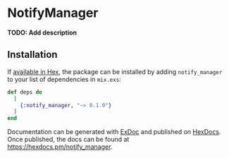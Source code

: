 # NotifyManager

**TODO: Add description**

## Installation

If [available in Hex](https://hex.pm/docs/publish), the package can be installed
by adding `notify_manager` to your list of dependencies in `mix.exs`:

```elixir
def deps do
  [
    {:notify_manager, "~> 0.1.0"}
  ]
end
```

Documentation can be generated with [ExDoc](https://github.com/elixir-lang/ex_doc)
and published on [HexDocs](https://hexdocs.pm). Once published, the docs can
be found at <https://hexdocs.pm/notify_manager>.

